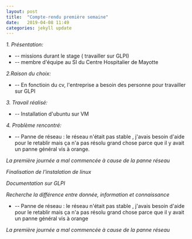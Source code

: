 ```yaml
---
layout: post
title:  "Compte-rendu première semaine"
date:   2019-04-08 11:49
categories: jekyll update
---
```



*1. Présentation:*

 *   -- missions durant le stage ( travailler sur GLPI)
 *   -- membre d'équipe au SI du Centre Hospitalier de Mayotte	  
 
*2.Raison du choix:*
 
 *   -- En fonctioin du cv, l'entreprise a besoin des personne pour travailler sur GLPI
 
 *3. Travail réalisé:*
*   -- Installation d'ubuntu sur VM

 *4. Problème rencontré:*

*   -- Panne de réseau : le réseau n'était pas stable , j'avais besoin d'aide pour le retablir mais ça n'a pas résolu grand chose parce que il y avait un panne général vis à orange.

*La première journée a  mal commencée à cause de la panne réseau* 


*Finalisation de l'instalation de linux*


*Documentation sur GLPI*

*Recherche la différence entre donnée, information et connaissance*

     
*   -- Panne de réseau : le réseau n'était pas stable , j'avais besoin d'aide pour le retablir mais ça n'a pas résolu grand chose parce que il y avait un panne général vis à orange

      
     

 *La première journée a  mal commencée à cause de la panne réseau*
